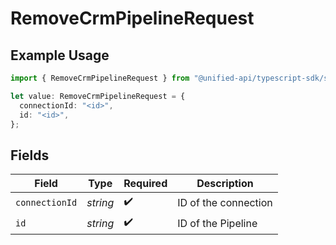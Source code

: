 # RemoveCrmPipelineRequest

## Example Usage

```typescript
import { RemoveCrmPipelineRequest } from "@unified-api/typescript-sdk/sdk/models/operations";

let value: RemoveCrmPipelineRequest = {
  connectionId: "<id>",
  id: "<id>",
};
```

## Fields

| Field                | Type                 | Required             | Description          |
| -------------------- | -------------------- | -------------------- | -------------------- |
| `connectionId`       | *string*             | :heavy_check_mark:   | ID of the connection |
| `id`                 | *string*             | :heavy_check_mark:   | ID of the Pipeline   |